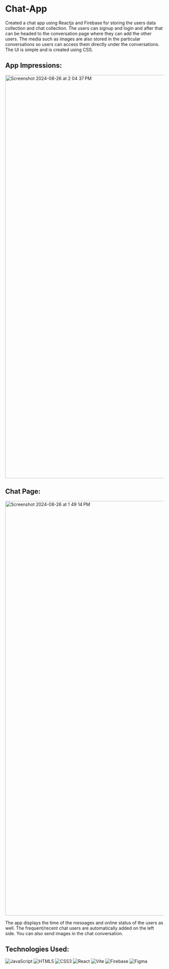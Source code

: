 # Chat-App

Created a chat app using Reactjs and Firebase for storing the users data collection and chat collection. The users can signup and login and after that can be headed to the conversation page where they can add the other users. The media such as images are also stored in the particular conversations so users can access them directly under the conversations. The UI is simple and is created using CSS.

<h2>App Impressions:</h2>

<img width="1277" alt="Screenshot 2024-08-26 at 2 04 37 PM" src="https://github.com/user-attachments/assets/10766302-5827-4d5d-b047-7e66b99b8e18">

<h2>Chat Page:</h2>

<img width="1313" alt="Screenshot 2024-08-26 at 1 49 14 PM" src="https://github.com/user-attachments/assets/da8324b8-ec8f-4493-850c-db63e07d4f97">

The app displays the time of the messages and online status of the users as well. The frequent/recent chat users are automatically added on the left side. You can also send images in the chat conversation. 

<h2>Technologies Used:</h2>

![JavaScript](https://img.shields.io/badge/javascript-%23323330.svg?style=for-the-badge&logo=javascript&logoColor=%23F7DF1E)
![HTML5](https://img.shields.io/badge/html5-%23E34F26.svg?style=for-the-badge&logo=html5&logoColor=white)
![CSS3](https://img.shields.io/badge/css3-%231572B6.svg?style=for-the-badge&logo=css3&logoColor=white)
![React](https://img.shields.io/badge/react-%2320232a.svg?style=for-the-badge&logo=react&logoColor=%2361DAFB)
![Vite](https://img.shields.io/badge/vite-%23646CFF.svg?style=for-the-badge&logo=vite&logoColor=white)
![Firebase](https://img.shields.io/badge/firebase-%23039BE5.svg?style=for-the-badge&logo=firebase)
![Figma](https://img.shields.io/badge/figma-%23F24E1E.svg?style=for-the-badge&logo=figma&logoColor=white)

